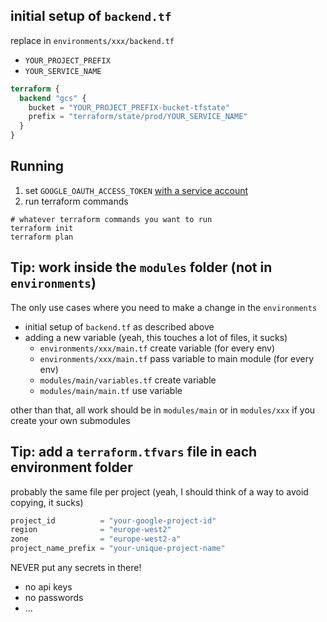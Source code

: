 
## initial setup of `backend.tf`
replace in `environments/xxx/backend.tf`

- `YOUR_PROJECT_PREFIX`
- `YOUR_SERVICE_NAME`

```terraform
terraform {
  backend "gcs" {
    bucket = "YOUR_PROJECT_PREFIX-bucket-tfstate"
    prefix = "terraform/state/prod/YOUR_SERVICE_NAME"
  }
}
```

## Running

1. set `GOOGLE_OAUTH_ACCESS_TOKEN` [with a service account](../readme.md)
2. run terraform commands
```shell
# whatever terraform commands you want to run
terraform init
terraform plan
```

## Tip: work inside the `modules` folder (not in `environments`)

The only use cases where you need to make a change in the `environments`

- initial setup of `backend.tf` as described above
- adding a new variable (yeah, this touches a lot of files, it sucks)
  - `environments/xxx/main.tf` create variable (for every env)
  - `environments/xxx/main.tf` pass variable to main module (for every env)
  - `modules/main/variables.tf` create variable
  - `modules/main/main.tf` use variable

other than that, all work should be in `modules/main` or in `modules/xxx` if you create your own submodules

## Tip: add a `terraform.tfvars` file in each environment folder
probably the same file per project (yeah, I should think of a way to avoid copying, it sucks)

```terraform
project_id          = "your-google-project-id"
region              = "europe-west2"
zone                = "europe-west2-a"
project_name_prefix = "your-unique-project-name"
```

NEVER put any secrets in there!
- no api keys
- no passwords
- ...
